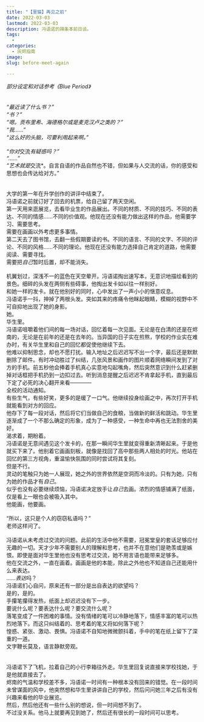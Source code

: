 ```yaml
---
title: "【里猫】再见之前"
date: 2022-03-03
lastmod: 2022-03-03
description: 冯语诺的辣条本前日谈。
tags:
  - 
categories:
  - 灰烬指南
image: 
slug: before-meet-again

---
```

*部分设定和对话参考《Blue Period》<br>
<br><br>
“最近读了什么书？”<br>
“书？”<br>
“嗯。贡布里希、海德格尔或是麦克汉卢之类的？”<br>
“我……”<br>
“这么好的头脑，可要利用起来啊。”<br>
<br>
“你对*交流*有疑惑吗？”<br>
“……”<br>
“艺术就是*交流*。自言自语的作品自然也不错，但如果与人交流的话，你的感受和思想也会传达给对方。”<br>
<br><br>
大学的第一年在升学创作的讲评中结束了。<br>
冯语诺之前就订好了回去的机票，给自己留了两天空闲。<br>
第一天用来逛展览，去看毕业生的作品展出。不同的材质、不同的技巧、不同的表达、不同的情感……不同的价值观。他现在还没有能力做出这样的作品，他需要学习、需要思考。<br>
需要在画画以外考虑更多事情。<br>
第二天去了图书馆，去翻一些假期要读的书。不同的语言、不同的文字、不同的评论、不同的风格……不同的理论。他现在还没有能力选择自己肯定的道路，他需要阅读、需要寻找。<br>
需要把*自己*暂时后置，却不能消失。<br>
<br>
机翼划过，深浅不一的蓝色在天空晕开。冯语诺掏出速写本，无意识地描绘看到的景色。细碎的头发在两侧有些碍事，他掏出发卡如以往一样别好。<br>
和她一样的发卡。就在他别好的同时，心中发出了一声小小的惬意叹息。<br>
冯语诺手一抖，抻掉了两根头发。突如其来的疼痛令他眯起眼睛，模糊的视野中不可自抑地出现了她的身影。<br>
她。<br>
华生里。<br>
冯语诺咀嚼着他们间的每一场对话，回忆着每一次见面。无论是在白清的还是在烬南的，无论是在前年的还是在去年的。当异国的日子实在煎熬，学校的作业实在难办时，有关华生里和自己的回忆都促使他继续下去。<br>
他难以抑制思念，却也不愿打扰。输入地址之后迟迟写不出一个字，最后还是默默删除了邮件。有时冲动胜过了纠结，几张风景和画作的图片顺着网络瞬间发到了对方的手机。前五秒他会捧着手机真心实意地勾起嘴角，然后突然意识到什么赶紧删掉对话框把手机扔到一边扣过去。听到消息提醒之后迟迟不肯拿起手机，直到最后下定了必死的决心翻开来看————<br>
全校的活动通知。<br>
有些生气，有些好笑，更多的是缓了一口气。他继续投身绘画之中，再次打开手机就能看到对方的回应。<br>
他存下了每一段对话，然后将它们当做自己的食粮，当做新的鲜活和跳动。华生里逐渐成了一个不那么确定的形象，成为了一种感受，一种生命中再也无法割舍的美好。<br>
渴求着，期盼着。<br>
冯语诺是无意间遇见这个发卡的，在那一瞬间华生里就变得重新清晰起来。于是他就买下来了。他别着它画画刻板，就像是找回了高中那些两人相处的时光。他站在回忆的第三方视角，重温愉快氛围的同时尝试将其复刻。<br>
但是不行。<br>
灵动的笔触只为她一人展现，她之外的世界依然是空洞而冷淡的。只有为她，只有为她的作品才有*自己*。<br>
似乎也没有必要继续烦恼，冯语诺决定放手让*自己*去画。浓烈的情感铺满了纸面，仅是看上一眼也会被吸入其中。<br>
他能画，他要画。<br>
<br>
“所以，这只是个人的窃窃私语吗？”<br>
老师这样问了。<br>
<br>
冯语诺从未考虑过交流的问题。此前的生活中他不需要，冠冕堂皇的套话足够应付无趣的一切。天才少年不需要别人的理解和思考，也并不在意他们是艳羡或是嫉恨。即使是面对华生里他也没有思考过交流，她不用言语也能带来足够多。<br>
他在交流之外，一直在画着。画画是他的本能，除此之外他也不知道自己还能用什么来表达。<br>
……*表达*吗？<br>
冯语诺扪心自问，原来还有一部分是出自表达的欲望吗？<br>
是的，是的。<br>
手攥笔攥得发热，纸面上却迟迟没有下一步。<br>
要说什么呢？要表达什么呢？要交流什么呢？<br>
落笔变成了一件困难的事情。没有情绪的笔可以冷静地落下，情感丰富的笔可以热烈地落下。而这只纠结着的、思考着的笔又将如何落下呢？<br>
惶惑、紧张、激动、畏惧。冯语诺不自知地微微颤抖着，手中的笔在纸上留下了深重的一道。<br>
文字鞭长莫及，语言静默旁观。<br>
<br><br>
冯语诺下了飞机，拉着自己的小行李箱往外走。华生里回复说直接来学校找她，于是他就直接去了。<br>
烬南的气温和学校差不多，冯语诺一时间有一种根本没有回来的错觉。在一段时间未曾谋面的风中，他突然想和华生里讲讲自己的学校，然后问问她三年之后有没有兴趣来看他的毕业展览。<br>
然后，然后他还有一些什么别的想说，但一时间想不到了。<br>
不过没关系。他马上就要再见到她了，然后还有很长的一段时间可以思考。<br>